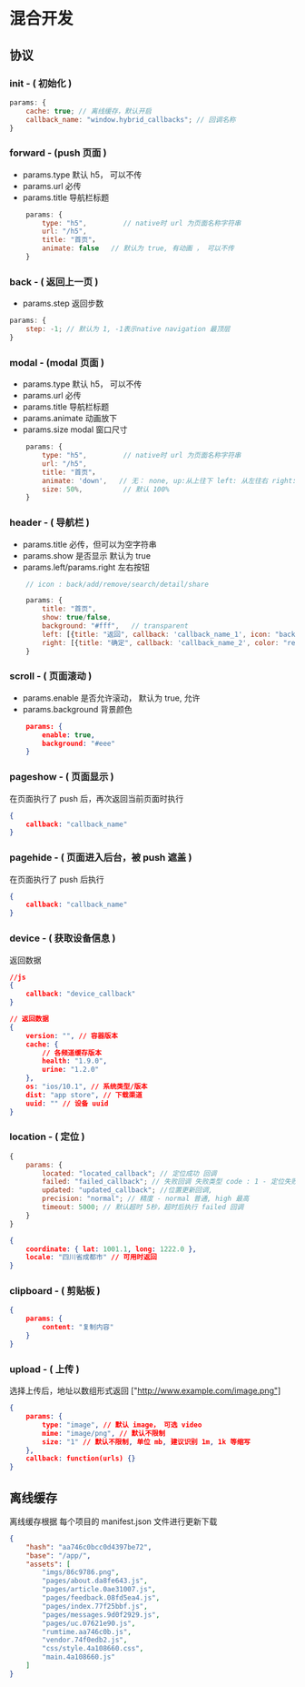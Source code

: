 # 混合开发

## 协议

### init - ( 初始化 )

```js
params: {
	cache: true; // 离线缓存，默认开启
	callback_name: "window.hybrid_callbacks"; // 回调名称
}
```

### forward - (push 页面 )

* params.type 默认 h5， 可以不传
* params.url 必传
* params.title 导航栏标题

```js
    params: {
        type: "h5",         // native时 url 为页面名称字符串
        url: "/h5",
        title: "首页"，
        animate: false   // 默认为 true, 有动画 ， 可以不传
    }
```

### back - ( 返回上一页 )

* params.step 返回步数

```js
params: {
	step: -1; // 默认为 1, -1表示native navigation 最顶层
}
```

### modal - (modal 页面 )

* params.type 默认 h5， 可以不传
* params.url 必传
* params.title 导航栏标题
* params.animate 动画放下
* params.size modal 窗口尺寸

```js
    params: {
        type: "h5",         // native时 url 为页面名称字符串
        url: "/h5",
        title: "首页"，
        animate: 'down',   // 无： none, up:从上往下 left: 从左往右 right: 从右往左, 默认为down
        size: 50%,          // 默认 100%
    }
```

### header - ( 导航栏 )

* params.title 必传，但可以为空字符串
* params.show 是否显示 默认为 true
* params.left/params.right 左右按钮

```js
    // icon : back/add/remove/search/detail/share

    params: {
        title: "首页",
        show: true/false,
        background: "#fff",   // transparent
        left: [{title: "返回", callback: 'callback_name_1', icon: "back"}],
        right: [{title: "确定", callback: 'callback_name_2', color: "red", icon: ""}]
    }
```

### scroll - ( 页面滚动 )

* params.enable 是否允许滚动， 默认为 true, 允许
* params.background 背景颜色

```json
    params: {
        enable: true,
        background: "#eee"
    }
```

### pageshow - ( 页面显示 )

在页面执行了 push 后，再次返回当前页面时执行

```json
{
	callback: "callback_name"
}
```

### pagehide - ( 页面进入后台，被 push 遮盖 )

在页面执行了 push 后执行

```json
{
	callback: "callback_name"
}
```

### device - ( 获取设备信息 )

返回数据

```json
//js
{
	callback: "device_callback"
}
```

```json
// 返回数据
{
	version: "", // 容器版本
	cache: {
		// 各频道缓存版本
		health: "1.9.0",
		urine: "1.2.0"
	},
	os: "ios/10.1", // 系统类型/版本
	dist: "app store", // 下载渠道
	uuid: "" // 设备 uuid
}
```

### location - ( 定位 )

```js
{
	params: {
		located: "located_callback"; // 定位成功 回调
		failed: "failed_callback"; // 失败回调 失败类型 code : 1 - 定位失败 2 - 无权限
		updated: "updated_callback"; //位置更新回调,
		precision: "normal"; // 精度 - normal 普通, high 最高
		timeout: 5000; // 默认超时 5秒，超时后执行 failed 回调
	}
}
```

```json
{
	coordinate: { lat: 1001.1, long: 1222.0 },
	locale: "四川省成都市" // 可用时返回
}
```

### clipboard - ( 剪贴板 )

```json
{
	params: {
		content: "复制内容"
	}
}
```

### upload - ( 上传 )

选择上传后，地址以数组形式返回 ["http://www.example.com/image.png"]

```json
{
	params: {
		type: "image", // 默认 image， 可选 video
		mime: "image/png", // 默认不限制
		size: "1" // 默认不限制, 单位 mb, 建议识别 1m, 1k 等缩写
	},
	callback: function(urls) {}
}
```

## 离线缓存

离线缓存根据 每个项目的 manifest.json 文件进行更新下载

```json
{
	"hash": "aa746c0bcc0d4397be72",
	"base": "/app/",
	"assets": [
		"imgs/86c9786.png",
		"pages/about.da8fe643.js",
		"pages/article.0ae31007.js",
		"pages/feedback.08fd5ea4.js",
		"pages/index.77f25bbf.js",
		"pages/messages.9d0f2929.js",
		"pages/uc.07621e90.js",
		"rumtime.aa746c0b.js",
		"vendor.74f0edb2.js",
		"css/style.4a108660.css",
		"main.4a108660.js"
	]
}
```
